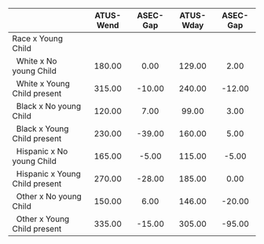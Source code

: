 
|                      |    ATUS-Wend |     ASEC-Gap |    ATUS-Wday |     ASEC-Gap |
| -------------------- | :----------: | :----------: | :----------: | :----------: |
| Race x Young Child   |              |              |              |              |
| &nbsp;&nbsp;White x No young Child |       180.00 |         0.00 |       129.00 |         2.00 |
| &nbsp;&nbsp;White x Young Child present |       315.00 |       -10.00 |       240.00 |       -12.00 |
| &nbsp;&nbsp;Black x No young Child |       120.00 |         7.00 |        99.00 |         3.00 |
| &nbsp;&nbsp;Black x Young Child present |       230.00 |       -39.00 |       160.00 |         5.00 |
| &nbsp;&nbsp;Hispanic x No young Child |       165.00 |        -5.00 |       115.00 |        -5.00 |
| &nbsp;&nbsp;Hispanic x Young Child present |       270.00 |       -28.00 |       185.00 |         0.00 |
| &nbsp;&nbsp;Other x No young Child |       150.00 |         6.00 |       146.00 |       -20.00 |
| &nbsp;&nbsp;Other x Young Child present |       335.00 |       -15.00 |       305.00 |       -95.00 |

